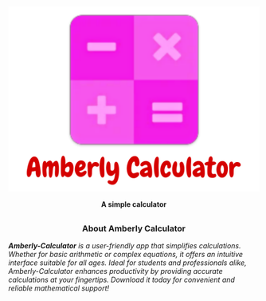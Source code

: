 <p align="center">
  <img src="img/cal.png">
</p>
<p align="center"><b> A simple calculator</b></p>


##
<h3><p align="center">About Amberly Calculator</p></h3>

<i><b>Amberly-Calculator</b> is a user-friendly app that simplifies calculations. Whether for basic arithmetic or complex equations, it offers an intuitive interface suitable for all ages. Ideal for students and professionals alike, Amberly-Calculator enhances productivity by providing accurate calculations at your fingertips. Download it today for convenient and reliable mathematical support!
</i>



